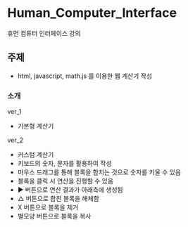 # Human_Computer_Interface
휴먼 컴퓨터 인터페이스 강의 


## 주제
- html, javascript, math.js 를 이용한 웹 계산기 작성


### 소개
ver_1    
- 기본형 계산기

ver_2
- 커스텀 계산기
- 키보드의 숫자, 문자를 활용하여 작성
- 마우스 드래그를 통해 블록을 합치는 것으로 숫자를 키울 수 있음
- 블록을 클릭 시 연산을 진행할 수 있음
- ▶ 버튼으로 연산 결과가 아래측에 생성됨
- △ 버튼으로 합친 블록을 해체함
- X 버튼으로 블록을 제거
- 별모양 버튼으로 블록을 복사
